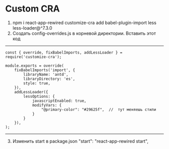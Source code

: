 # Custom CRA



1.  npm i react-app-rewired customize-cra add babel-plugin-import less less-loader@^7.3.0
2.  Создать config-overrides.js в корневой директории. Вставить этот код

-----------
    const { override, fixBabelImports, addLessLoader } = require('customize-cra');

    module.exports = override(
        fixBabelImports('import', {
            libraryName: 'antd',
            libraryDirectory: 'es',
            style: true,
        }),
        addLessLoader({
            lessOptions: {
                javascriptEnabled: true,
                modifyVars: {
                    "@primary-color": "#29625f",  //  тут меняешь стили
                }
            }
        }),
    );
------------

3. Изменить start в package.json "start": "react-app-rewired start", 

